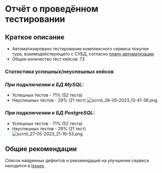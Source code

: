 # Отчёт о проведённом тестировании
## Краткое описание
- Автоматизировано тестирование комплексного сервиса покупки тура, взаимодействующего с СУБД, согласно [плану автоматизации](https://github.com/persikfloro/diplomaQA/blob/f6f7013ae30d86d44de9f04de806b243dfce2f04/docs/Plan.md)
- Общее количество тест кейсов: 73

### Статистика успешных/неуспешных кейсов
### *При подключении к БД MySQL:*
- Успешных тестов - 71% (52 теста)
- Неуспешных тестов - 29% (21 тест)
![scrnli_26-05-2023_13-41-36.png](..%2F..%2F..%2FUsers%2Farchitect%2FDownloads%2Fscrnli_26-05-2023_13-41-36.png)

### *При подключении к БД PostgreSQL:*
- Успешных тестов - 71% (52 теста)
- Неуспешных тестов - 29% (21 тест)
![scrnli_27-05-2023_21-16-53.png](..%2F..%2F..%2FUsers%2Farchitect%2FDownloads%2Fscrnli_27-05-2023_21-16-53.png)

## Общие рекомендации
Список найденных дефектов и рекомендаций на улучшение сервиса находится в [Issues](https://github.com/persikfloro/diploma-qa/issues).